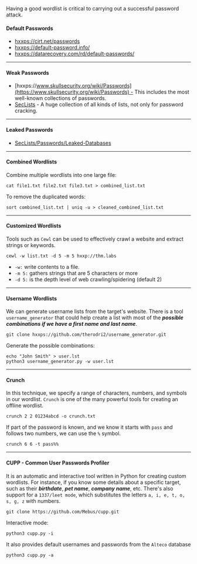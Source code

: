 Having a good wordlist is critical to carrying out a successful password attack.


#### Default Passwords
- [hxxps://cirt.net/passwords](https://cirt.net/passwords)
- [hxxps://default-password.info/](https://default-password.info/)
- [hxxps://datarecovery.com/rd/default-passwords/](https://datarecovery.com/rd/default-passwords/)

---
#### Weak Passwords
- [hxxps://www.skullsecurity.org/wiki/Passwords](https://www.skullsecurity.org/wiki/Passwords) - This includes the most well-known collections of passwords.
- [SecLists](https://github.com/danielmiessler/SecLists/tree/master/Passwords) - A huge collection of all kinds of lists, not only for password cracking.

---
#### Leaked Passwords
- [SecLists/Passwords/Leaked-Databases](https://github.com/danielmiessler/SecLists/tree/master/Passwords/Leaked-Databases)

---
#### Combined Wordlists
Combine multiple wordlists into one large file:
```
cat file1.txt file2.txt file3.txt > combined_list.txt
```

To remove the duplicated words:
```
sort combined_list.txt | uniq -u > cleaned_combined_list.txt
```

---
#### Customized Wordlists
Tools such as `Cewl` can be used to effectively crawl a website and extract strings or keywords.
```
cewl -w list.txt -d 5 -m 5 hxxp://thm.labs
```
- `-w:` write contents to a file.
- `-m 5:` gathers strings that are 5 characters or more
- `-d 5:` is the depth level of web crawling/spidering (default 2)

---
#### Username Wordlists
We can generate username lists from the target's website. There is a tool `username_generator` that could help create a list with most of the ***possible combinations if we have a first name and last name***.
```
git clone hxxps://github.com/therodri2/username_generator.git
```

Generate the possible combinations:
```
echo "John Smith" > user.lst
python3 username_generator.py -w user.lst
```

---
#### Crunch
In this technique, we specify a range of characters, numbers, and symbols in our wordlist. `Crunch` is one of the many powerful tools for creating an offline wordlist.
```
crunch 2 2 01234abcd -o crunch.txt
```

If part of the password is known, and we know it starts with `pass` and follows two numbers, we can use the `%` symbol.
```
crunch 6 6 -t pass%%
```

---
#### CUPP - Common User Passwords Profiler
It is an automatic and interactive tool written in Python for creating custom wordlists. For instance, if you know some details about a specific target, such as their ***birthdate***, ***pet name***, ***company name***, etc. There's also support for a `1337/leet mode`, which substitutes the letters `a, i, e, t, o, s, g, z` with numbers.
```
git clone https://github.com/Mebus/cupp.git
```

Interactive mode:
```
python3 cupp.py -i
```

It also provides default usernames and passwords from the `Alteco` database
```
python3 cupp.py -a
```